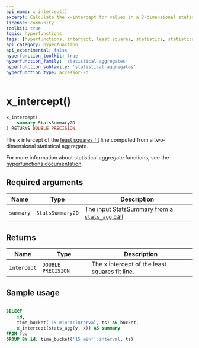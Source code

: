 ```yaml
---
api_name: x_intercept()
excerpt: Calculate the x-intercept for values in a 2-dimensional statistical aggregate
license: community
toolkit: true
topic: hyperfunctions
tags: [hyperfunctions, intercept, least squares, statistics, statistical aggregates, StatsSummary]
api_category: hyperfunction
api_experimental: false
hyperfunction_toolkit: true
hyperfunction_family: 'statistical aggregates'
hyperfunction_subfamily: 'statistical aggregates'
hyperfunction_type: accessor-2d
---
```


# x_intercept() <tag type="toolkit" content="Toolkit" />

```sql
x_intercept(
    summary StatsSummary2D
) RETURNS DOUBLE PRECISION
```

The x intercept of the [least squares fit][least-squares] line computed
from a two-dimensional statistical aggregate.

For more information about statistical aggregate functions, see the
[hyperfunctions documentation][hyperfunctions-stats-agg].

## Required arguments

|Name|Type|Description|
|-|-|-|
|`summary`|`StatsSummary2D`|The input StatsSummary from a [`stats_agg` call][stats-agg]|

## Returns

|Name|Type|Description|
|-|-|-|
|`intercept`|`DOUBLE PRECISION`|The x intercept of the least squares fit line. |

## Sample usage

```sql

SELECT
    id,
    time_bucket('15 min'::interval, ts) AS bucket,
    x_intercept(stats_agg(y, x)) AS summary
FROM foo
GROUP BY id, time_bucket('15 min'::interval, ts)
```


[hyperfunctions-stats-agg]: timescaledb/:currentVersion:/how-to-guides/hyperfunctions/stats-aggs/
[stats-agg]:/hyperfunctions/stats_aggs/stats_agg/
[least-squares]:https://en.wikipedia.org/wiki/Least_squares
